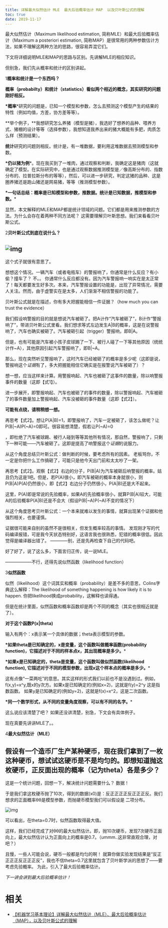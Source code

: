 ```yaml
---
title: 详解最大似然估计 MLE  最大后验概率估计 MAP  以及贝叶斯公式的理解
toc: true
date: 2019-11-17
---
```

最大似然估计（Maximum likelihood estimation, 简称MLE）和最大后验概率估计（Maximum a posteriori estimation, 简称MAP）是很常用的两种参数估计方法，如果不理解这两种方法的思路，很容易弄混它们。

下文将详细说明MLE和MAP的思路与区别。先讲解MLE的相应知识。

但别急，我们先从概率和统计的区别讲起。

1**概率和统计是一个东西吗？**

**概率（probabilty）和统计（statistics）看似两个相近的概念，其实研究的问题刚好相反。**

**\*概率***研究的问题是，已知一个模型和参数，怎么去预测这个模型产生的结果的特性（例如均值，方差，协方差等等）。

 **举个例子，**我想研究怎么养猪（模型是猪），我选好了想养的品种、喂养方式、猪棚的设计等等（选择参数），我想知道我养出来的猪大概能有多肥，肉质怎么样（预测结果）。

**统计**研究的问题则相反。统计是，有一堆数据，要利用这堆数据去预测模型和参数。

**\*仍以猪为例***。现在我买到了一堆肉，通过观察和判断，我确定这是猪肉（这就确定了模型。在实际研究中，也是通过观察数据推测模型是／像高斯分布的、指数分布的、拉普拉斯分布的等等），然后，可以进一步研究，判定这猪的品种、这是圈养猪还是跑山猪还是网易猪，等等（推测模型参数）。

**\*一句话总结：概率是已知模型和参数，推数据。统计是已知数据，推模型和参数。***

显然，本文解释的MLE和MAP都是统计领域的问题。它们都是用来推测参数的方法。为什么会存在着两种不同方法呢？ 这需要理解贝叶斯思想。我们来看看贝叶斯公式。

2**贝叶斯公式到底在说什么？**

## ![img](https://mmbiz.qpic.cn/mmbiz_png/nJZZib3qIQW5lQylOAicOQ3H4TM1ib1KC1XrZQHsJ8OoKj3Fbov8icnUicneZ0oKice6pZDRF8TyXjzq2LqlekY9yUmQ/640?tp=webp&wxfrom=5&wx_lazy=1&wx_co=1)

这个式子就很有意思了。

想想这个情况。一辆汽车（或者电瓶车）的警报响了，你通常是什么反应？有小偷？撞车了？ 不。。 你通常什么反应都没有。因为汽车警报响一响实在是太正常了！每天都要发生好多次。本来，汽车警报设置的功能是，出现了异常情况，需要人关注。然而，由于虚警实在是太多，人们渐渐不相信警报的功能了。

贝叶斯公式就是在描述，你有多大把握能相信一件证据？（how much you can trust the evidence）

我们假设响警报的目的就是想说汽车被砸了。把A计作“汽车被砸了”，B计作“警报响了”，带进贝叶斯公式里看。我们想求等式左边发生A|B的概率，这是在说警报响了，汽车也确实被砸了。汽车被砸引起（trigger）警报响，即B|A。

但是，也有可能是汽车被小孩子皮球踢了一下、被行人碰了一下等其他原因（统统计作~A），其他原因引起汽车警报响了，即B|~A。

那么，现在突然听见警报响了，这时汽车已经被砸了的概率是多少呢（这即是说，警报响这个*证据*有了，多大把握能相信它确实是在报警说汽车被砸了）？

想一想，应当这样来计算。用警报响起、汽车也被砸了这事件的数量，除以响警报事件的数量（这即【式1】）。

进一步展开，即警报响起、汽车也被砸了的事件的数量，除以警报响起、汽车被砸了的事件数量加上警报响起、汽车没被砸的事件数量（这即【式2】）。

**可能有点绕，请稍稍想一想。**

再思考【式2】。想让P(A|B)=1，即警报响了，汽车一定被砸了，该怎么做呢？让P(B|~A)P(~A)=0即可。很容易想清楚，假若让P(~A)=0

，即杜绝了汽车被球踢、被行人碰到等等其他所有情况，那自然，警报响了，只剩下一种可能——汽车被砸了。这即是提高了响警报这个*证据*的说服力。

从这个角度总结贝叶斯公式：做判断的时候，要考虑所有的因素。 老板骂你，不一定是你把什么工作搞砸了，可能只是他今天出门前和太太吵了一架。

再思考【式2】。观察【式2】右边的分子，P(B|A)为汽车被砸后响警报的概率。姑且仍为这是1吧。但是，若P(A)很小，即汽车被砸的概率本身就很小，则P(B|A)P(A)仍然很小，即【式2】右边分子仍然很小，P(A|B)还是大不起来。

这里，P(A)即是常说的先验概率，如果A的先验概率很小，就算P(B|A)较大，可能A的后验概率P(A|B)还是不会大（假设P(B|~A)P(~A)不变的情况下）

从这个角度思考贝叶斯公式：一个本来就难以发生的事情，就算出现某个证据和他强烈相关，也要谨慎。

证据很可能来自别的虽然不是很相关，但发生概率较高的事情。 发现刚才写的代码编译报错，可是我今天状态特别好，这语言我也很熟悉，犯错的概率很低。因此觉得是编译器出错了。 ————别，还是先再检查下自己的代码吧。

好了好了，说了这么多，下面言归正传，说一说MLE。

——————不行，还得先说似然函数（likelihood function）

3**似然函数**

似然（likelihood）这个词其实和概率（probability）是差不多的意思，Colins字典这么解释：The likelihood of something happening is how likely it is to happen. 你把likelihood换成probability，这解释也读得通。

但是在统计里面，似然函数和概率函数却是两个不同的概念（其实也很相近就是了）。

**对于这个函数P(x|theta)**

输入有两个：x表示某一个具体的数据；theta表示模型的参数。

**\*如果theta是已知确定的，x是变量，这个函数叫做概率函数(probability function)，它描述对于不同的样本点x，其出现概率是多少。***

**\*如果x是已知确定的，theta是变量，这个函数叫做似然函数(likelihood function), 它描述对于不同的模型参数，出现x这个样本点的概率是多少。***

这有点像“一菜两吃”的意思。其实这样的形式我们以前也不是没遇到过。例如，f(x,y)=x^y,既x的y次方。如果x是已知确定的(例如x=2)，这就是f(y)=2^y 这是指数函数。 如果y是已知确定的(例如y=2)，这就是f(x)=x^2，这是二次函数。

**\*同一个数学形式，从不同的变量角度观察，可以有不同的名字。***

这么说应该清楚了吧？ 如果还没讲清楚，别急，下文会有具体例子。

现在真要先讲讲MLE了。。

4**最大似然估计（MLE）**

## 假设有一个造币厂生产某种硬币，现在我们拿到了一枚这种硬币，想试试这硬币是不是均匀的。即想知道抛这枚硬币，正反面出现的概率（记为theta）各是多少？



这是一个统计问题，回想一下，解决统计问题需要什么？ 数据！

于是我们拿这枚硬币抛了10次，得到的数据(x0)是：反正正正正反正正正反。我们想求的正面概率θθ是模型参数，而抛硬币模型我们可以假设是 二项分布。

![img](https://mmbiz.qpic.cn/mmbiz_png/nJZZib3qIQW5lQylOAicOQ3H4TM1ib1KC1Xex8dvUlyILUKUxw5ENyUiaJ2gI8pNwjbusd9lOBu3BIOzWeBHch71wg/640?wx_fmt=png&tp=webp&wxfrom=5&wx_lazy=1&wx_co=1)

可以看出，在theta=0.7时，似然函数取得最大值。



这样，我们已经完成了对θθ的最大似然估计。即，抛10次硬币，发现7次硬币正面向上，最大似然估计认为正面向上的概率是0.7。（ummm..这非常直观合理，对吧？）

且慢，一些人可能会说，硬币一般都是均匀的啊！ 就算你做实验发现结果是“反正正正正反正正正反”，我也不信theta=0.7这里就包含了贝叶斯学派的思想了——要考虑先验概率。 为此，引入了最大后验概率估计。

*下一讲会讲到最大后验概率估计！*




# 相关

- [【机器学习基本理论】详解最大似然估计（MLE）、最大后验概率估计（MAP），以及贝叶斯公式的理解](https://mp.weixin.qq.com/s?__biz=MzI4MDYzNzg4Mw==&mid=2247487202&idx=1&sn=1f3c22a6e16f5611cfe92356ccc0ff74&chksm=ebb43636dcc3bf20892295a5570ed89a533172ad557b2bcf2925ba6848dfacfcf7997d18691d&scene=21#wechat_redirect)

